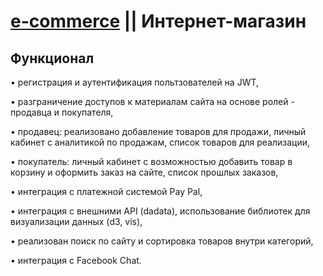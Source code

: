 # [e-commerce](https://e-commerce-here.herokuapp.com) || Интернет-магазин

## Функционал

• регистрация и аутентификация польтзователей на JWT,

• разграничение доступов к материалам сайта на основе ролей - продавца и покупателя,

• продавец: реализовано добавление товаров для продажи, личный кабинет с аналитикой по продажам, список товаров для реализации,

• покупатель: личный кабинет с возможностью добавить товар в корзину и оформить заказ на сайте, список прошлых заказов,

• интеграция с платежной системой Pay Pal,

• интеграция с внешними API (dadata), использование библиотек для визуализации данных (d3, vis),

• реализован поиск по сайту и сортировка товаров внутри категорий,

• интеграция с Facebook Chat.




